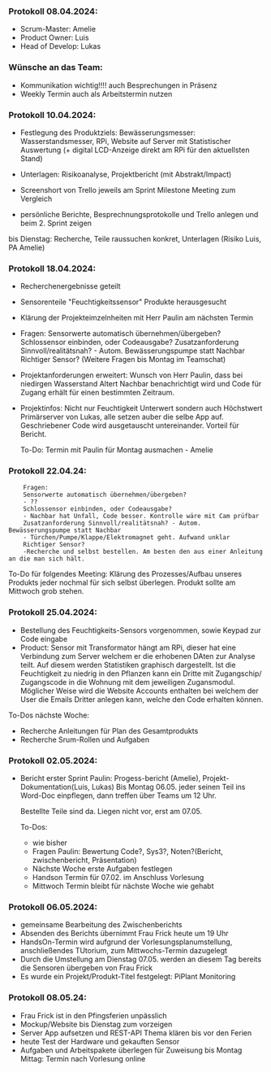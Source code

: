 ### Protokoll 08.04.2024:

- Scrum-Master: Amelie
- Product Owner: Luis
- Head of Develop: Lukas


### Wünsche an das Team: 
- Kommunikation wichtig!!!! auch Besprechungen in Präsenz
- Weekly Termin auch als Arbeitstermin nutzen 



### Protokoll 10.04.2024:
- Festlegung des Produktziels:
  Bewässerungsmesser: Wasserstandsmesser, RPi, Website auf Server mit Statistischer Auswertung
  (+ digital LCD-Anzeige direkt am RPi für den aktuellsten Stand)

- Unterlagen:
  Risikoanalyse, Projektbericht (mit Abstrakt/Impact)

- Screenshort von Trello jeweils am Sprint Milestone Meeting zum Vergleich
- persönliche Berichte, Besprechnungsprotokolle und Trello anlegen und beim 2. Sprint zeigen

bis Dienstag: Recherche, Teile raussuchen konkret, Unterlagen (Risiko Luis, PA Amelie)


### Protokoll 18.04.2024:
- Recherchenergebnisse geteilt
- Sensorenteile "Feuchtigkeitssensor" Produkte herausgesucht
- Klärung der Projekteimzelnheiten mit Herr Paulin am nächsten Termin
- Fragen: Sensorwerte automatisch übernehmen/übergeben?
        Schlossensor einbinden, oder Codeausgabe?
        Zusatzanforderung Sinnvoll/realitätsnah? - Autom. Bewässerungspumpe statt Nachbar
        Richtiger Sensor?
        (Weitere Fragen bis Montag im Teamschat)

- Projektanforderungen erweitert:
  Wunsch von Herr Paulin, dass bei niedirgen Wasserstand Altert Nachbar
  benachrichtigt wird und Code für Zugang erhält für einen bestimmten Zeitraum.

- Projektinfos: Nicht nur Feuchtigkeit Unterwert sondern auch Höchstwert
  Primärserver von Lukas, alle setzen auber die selbe App auf. Geschriebener Code wird ausgetauscht untereinander.
  Vorteil für Bericht.
  

  To-Do:
  Termin mit Paulin für Montag ausmachen - Amelie

### Protokoll 22.04.24: ###
        Fragen: 
        Sensorwerte automatisch übernehmen/übergeben?
        - ??
        Schlossensor einbinden, oder Codeausgabe?
        - Nachbar hat Unfall, Code besser. Kontrolle wäre mit Cam prüfbar
        Zusatzanforderung Sinnvoll/realitätsnah? - Autom. Bewässerungspumpe statt Nachbar
        - Türchen/Pumpe/Klappe/Elektromagnet geht. Aufwand unklar
        Richtiger Sensor?
        -Recherche und selbst bestellen. Am besten den aus einer Anleitung an die man sich hält.

To-Do für folgendes Meeting:
  Klärung des Prozesses/Aufbau unseres Produkts jeder nochmal für sich selbst überlegen.
  Produkt sollte am Mittwoch grob stehen.

### Protokoll 25.04.2024:
- Bestellung des Feuchtigkeits-Sensors vorgenommen, sowie Keypad zur Code eingabe
- Product:
    Sensor mit Transformator hängt am RPi, dieser hat eine Verbindung zum Server welchem er die erhobenen DAten zur Analyse teilt.
    Auf diesem werden Statistiken graphisch dargestellt. Ist die Feuchtigkeit zu niedrig in den Pflanzen kann ein Dritte mit Zugangschip/     Zugangscode in die Wohnung mit dem jeweiligen Zugansmodul. Möglicher Weise wird die Website Accounts enthalten bei welchem der User       die Emails Dritter anlegen kann, welche den Code erhalten können.
    
To-Dos nächste Woche:
- Recherche Anleitungen für Plan des Gesamtprodukts
- Recherche Srum-Rollen und Aufgaben


### Protokoll 02.05.2024:
- Bericht erster Sprint Paulin:
  Progess-bericht (Amelie), Projekt-Dokumentation(Luis, Lukas)
  Bis Montag 06.05. jeder seinen Teil ins Word-Doc einpflegen,
  dann treffen über Teams um 12 Uhr.

  Bestellte Teile sind da. Liegen nicht vor, erst am 07.05.

  To-Dos: 
  - wie bisher
  - Fragen Paulin: Bewertung Code?, Sys3?, Noten?(Bericht, zwischenbericht, Präsentation)
  - Nächste Woche erste Aufgaben festlegen
  - Handson Termin für 07.02. im Anschluss Vorlesung
  - Mittwoch Termin bleibt für nächste Woche wie gehabt
 

### Protokoll 06.05.2024:
- gemeinsame Bearbeitung des Zwischenberichts
- Absenden des Berichts übernimmt Frau Frick heute um 19 Uhr
- HandsOn-Termin wird aufgrund der Vorlesungsplanumstellung, anschließendes TUtorium, zum Mittwochs-Termin dazugelegt
- Durch die Umstellung am Dienstag 07.05. werden an diesem Tag bereits die Sensoren übergeben von Frau Frick
- Es wurde ein Projekt/Produkt-Titel festgelegt: PiPlant Monitoring

### Protokoll 08.05.24:
- Frau Frick ist in den Pfingsferien unpässlich
- Mockup/Website bis Dienstag zum vorzeigen
- Server App aufsetzen und REST-API Thema klären bis vor den Ferien
- heute Test der Hardware und gekauften Sensor
- Aufgaben und Arbeitspakete überlegen für Zuweisung bis Montag Mittag: Termin nach Vorlesung online




  

  
